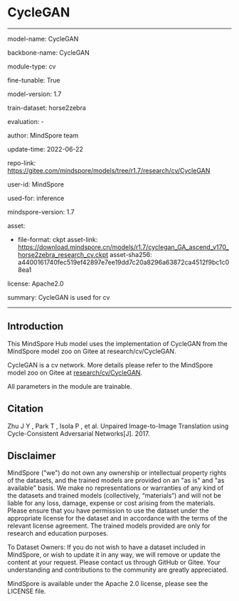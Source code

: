 # CycleGAN

---

model-name: CycleGAN

backbone-name: CycleGAN

module-type: cv

fine-tunable: True

model-version: 1.7

train-dataset: horse2zebra

evaluation: -

author: MindSpore team

update-time: 2022-06-22

repo-link: <https://gitee.com/mindspore/models/tree/r1.7/research/cv/CycleGAN>

user-id: MindSpore

used-for: inference

mindspore-version: 1.7

asset:

-
    file-format: ckpt
    asset-link: <https://download.mindspore.cn/models/r1.7/cyclegan_GA_ascend_v170_horse2zebra_research_cv.ckpt>
    asset-sha256: a4400161740fec519ef42897e7ee19dd7c20a8296a63872ca4512f9bc1c08ea1

license: Apache2.0

summary: CycleGAN is used for cv

---

## Introduction

This MindSpore Hub model uses the implementation of CycleGAN from the MindSpore model zoo on Gitee at research/cv/CycleGAN.

CycleGAN is a cv network. More details please refer to the MindSpore model zoo on Gitee at [research/cv/CycleGAN](https://gitee.com/mindspore/models/blob/r1.7/research/cv/CycleGAN/README.md).

All parameters in the module are trainable.

## Citation

Zhu J Y , Park T , Isola P , et al. Unpaired Image-to-Image Translation using Cycle-Consistent Adversarial Networks[J]. 2017.

## Disclaimer

MindSpore ("we") do not own any ownership or intellectual property rights of the datasets, and the trained models are provided on an "as is" and "as available" basis. We make no representations or warranties of any kind of the datasets and trained models (collectively, “materials”) and will not be liable for any loss, damage, expense or cost arising from the materials. Please ensure that you have permission to use the dataset under the appropriate license for the dataset and in accordance with the terms of the relevant license agreement. The trained models provided are only for research and education purposes.

To Dataset Owners: If you do not wish to have a dataset included in MindSpore, or wish to update it in any way, we will remove or update the content at your request. Please contact us through GitHub or Gitee. Your understanding and contributions to the community are greatly appreciated.

MindSpore is available under the Apache 2.0 license, please see the LICENSE file.
